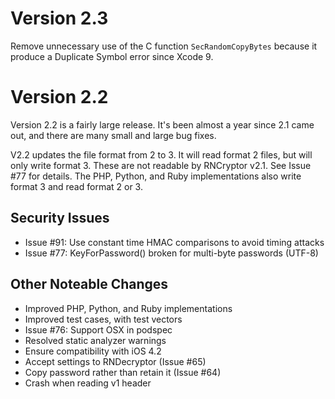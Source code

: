 # Version 2.3

Remove unnecessary use of the C function `SecRandomCopyBytes` because it produce a Duplicate Symbol error since Xcode 9.

# Version 2.2

Version 2.2 is a fairly large release. It's been almost a year since 2.1 came out, and there are many small and large bug fixes.

V2.2 updates the file format from 2 to 3. It will read format 2 files, but will only write format 3. These are not readable by RNCryptor v2.1. See Issue #77 for details. The PHP, Python, and Ruby implementations also write format 3 and read format 2 or 3.

## Security Issues

* Issue #91:  Use constant time HMAC comparisons to avoid timing attacks
* Issue #77: KeyForPassword() broken for multi-byte passwords (UTF-8)

## Other Noteable Changes

* Improved PHP, Python, and Ruby implementations
* Improved test cases, with test vectors
* Issue #76: Support OSX in podspec
* Resolved static analyzer warnings
* Ensure compatibility with iOS 4.2
* Accept settings to RNDecryptor (Issue #65)
* Copy password rather than retain it (Issue #64)
* Crash when reading v1 header

